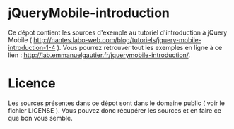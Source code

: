 jQueryMobile-introduction
=========================

Ce dépot contient les sources d'exemple au tutoriel d'introduction à jQuery Mobile ( http://nantes.labo-web.com/blog/tutoriels/jquery-mobile-introduction-1-4 ). Vous pourrez retrouver tout les exemples en ligne à ce lien : http://lab.emmanuelgautier.fr/jquerymobile-introduction/.

Licence
=======

Les sources présentes dans ce dépot sont dans le domaine public ( voir le fichier LICENSE ). Vous pouvez donc récupérer les sources et en faire ce que bon vous semble.
